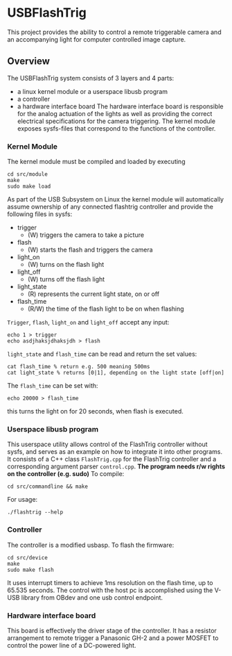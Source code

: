 # USBFlashTrig
This project provides the ability to control a remote triggerable camera and an accompanying light for computer controlled image capture.

## Overview
The USBFlashTrig system consists of 3 layers and 4 parts:
-  a linux kernel module or a userspace libusb program
-  a controller 
-  a hardware interface board
The hardware interface board is responsible for the analog actuation of the lights as well as providing the correct electrical specifications for the camera triggering.
The kernel module exposes sysfs-files that correspond to the functions of the controller.

### Kernel Module
The kernel module must be compiled and loaded by executing
```
cd src/module
make
sudo make load
```
As part of the USB Subsystem on Linux the kernel module will automatically assume ownership of any connected flashtrig controller and provide the following files in sysfs:
- trigger
    + (W) triggers the camera to take a picture
- flash
    + (W) starts the flash and triggers the camera
- light_on
    + (W) turns on the flash light
- light_off
    + (W) turns off the flash light
- light_state
    + (R\) represents the current light state, on or off
- flash_time
    + (R/W) the time of the flash light to be on when flashing

`Trigger`, `flash`, `light_on` and `light_off` accept any input:
```
echo 1 > trigger
echo asdjhaksjdhaksjdh > flash
```
`light_state` and `flash_time` can be read and return the set values:
```
cat flash_time % return e.g. 500 meaning 500ms
cat light_state % returns [0|1], depending on the light state [off|on]
```
The `flash_time` can be set with:
```
echo 20000 > flash_time
```
this turns the light on for 20 seconds, when flash is executed.

### Userspace libusb program
This userspace utility allows control of the FlashTrig controller without sysfs, and serves as an example on how to integrate it into other programs.
It consists of a C++ class `FlashTrig.cpp` for the FlashTrig controller and a corresponding argument parser `control.cpp`. **The program needs r/w rights on the controller (e.g. sudo)**
To compile:
```
cd src/commandline && make
```
For usage:
```
./flashtrig --help
```

### Controller
The controller is a modified usbasp. To flash the firmware:
```
cd src/device
make
sudo make flash
```
It uses interrupt timers to achieve 1ms resolution on the flash time, up to 65.535 seconds. The control with the host pc is accomplished using the V-USB library from OBdev and one usb control endpoint.


### Hardware interface board
This board is effectively the driver stage of the controller. It has a resistor arrangement to remote trigger a Panasonic GH-2 and a power MOSFET to control the power line of a DC-powered light.

